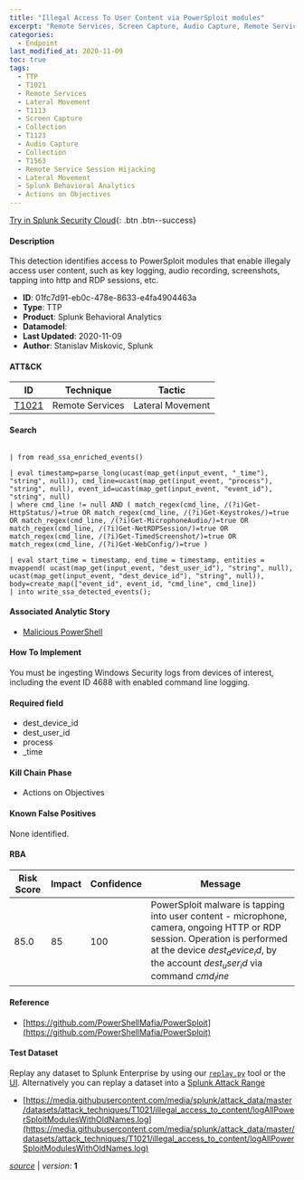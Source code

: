 ```yaml
---
title: "Illegal Access To User Content via PowerSploit modules"
excerpt: "Remote Services, Screen Capture, Audio Capture, Remote Service Session Hijacking"
categories:
  - Endpoint
last_modified_at: 2020-11-09
toc: true
tags:
  - TTP
  - T1021
  - Remote Services
  - Lateral Movement
  - T1113
  - Screen Capture
  - Collection
  - T1123
  - Audio Capture
  - Collection
  - T1563
  - Remote Service Session Hijacking
  - Lateral Movement
  - Splunk Behavioral Analytics
  - Actions on Objectives
---
```




[Try in Splunk Security Cloud](https://www.splunk.com/en_us/cyber-security.html){: .btn .btn--success}

#### Description

This detection identifies access to PowerSploit modules that enable illegaly access user content, such as key logging, audio recording, screenshots, tapping into http and RDP sessions, etc.

- **ID**: 01fc7d91-eb0c-478e-8633-e4fa4904463a
- **Type**: TTP
- **Product**: Splunk Behavioral Analytics
- **Datamodel**: 
- **Last Updated**: 2020-11-09
- **Author**: Stanislav Miskovic, Splunk


#### ATT&CK

| ID          | Technique   | Tactic       |
| ----------- | ----------- |--------------|
| [T1021](https://attack.mitre.org/techniques/T1021/) | Remote Services | Lateral Movement || [T1113](https://attack.mitre.org/techniques/T1113/) | Screen Capture | Collection || [T1123](https://attack.mitre.org/techniques/T1123/) | Audio Capture | Collection || [T1563](https://attack.mitre.org/techniques/T1563/) | Remote Service Session Hijacking | Lateral Movement |


#### Search

```

| from read_ssa_enriched_events()

| eval timestamp=parse_long(ucast(map_get(input_event, "_time"), "string", null)), cmd_line=ucast(map_get(input_event, "process"), "string", null), event_id=ucast(map_get(input_event, "event_id"), "string", null) 
| where cmd_line != null AND ( match_regex(cmd_line, /(?i)Get-HttpStatus/)=true OR match_regex(cmd_line, /(?i)Get-Keystrokes/)=true OR match_regex(cmd_line, /(?i)Get-MicrophoneAudio/)=true OR match_regex(cmd_line, /(?i)Get-NetRDPSession/)=true OR match_regex(cmd_line, /(?i)Get-TimedScreenshot/)=true OR match_regex(cmd_line, /(?i)Get-WebConfig/)=true )

| eval start_time = timestamp, end_time = timestamp, entities = mvappend( ucast(map_get(input_event, "dest_user_id"), "string", null), ucast(map_get(input_event, "dest_device_id"), "string", null)), body=create_map(["event_id", event_id, "cmd_line", cmd_line]) 
| into write_ssa_detected_events();
```

#### Associated Analytic Story
* [Malicious PowerShell](/stories/malicious_powershell)


#### How To Implement
You must be ingesting Windows Security logs from devices of interest, including the event ID 4688 with enabled command line logging.

#### Required field
* dest_device_id
* dest_user_id
* process
* _time


#### Kill Chain Phase
* Actions on Objectives


#### Known False Positives
None identified.



#### RBA

| Risk Score  | Impact      | Confidence   | Message      |
| ----------- | ----------- |--------------|--------------|
| 85.0 | 85 | 100 | PowerSploit malware is tapping into user content - microphone, camera, ongoing HTTP or RDP session. Operation is performed at the device $dest_device_id$, by the account $dest_user_id$ via command $cmd_line$ |



#### Reference

* [https://github.com/PowerShellMafia/PowerSploit](https://github.com/PowerShellMafia/PowerSploit)



#### Test Dataset
Replay any dataset to Splunk Enterprise by using our [`replay.py`](https://github.com/splunk/attack_data#using-replaypy) tool or the [UI](https://github.com/splunk/attack_data#using-ui).
Alternatively you can replay a dataset into a [Splunk Attack Range](https://github.com/splunk/attack_range#replay-dumps-into-attack-range-splunk-server)

* [https://media.githubusercontent.com/media/splunk/attack_data/master/datasets/attack_techniques/T1021/illegal_access_to_content/logAllPowerSploitModulesWithOldNames.log](https://media.githubusercontent.com/media/splunk/attack_data/master/datasets/attack_techniques/T1021/illegal_access_to_content/logAllPowerSploitModulesWithOldNames.log)



[*source*](https://github.com/splunk/security_content/tree/develop/detections/endpoint/illegal_access_to_user_content_via_powersploit_modules.yml) \| *version*: **1**
